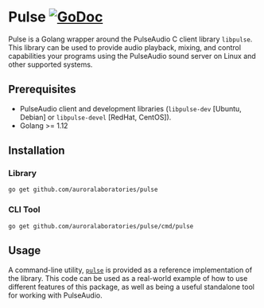 # Pulse [![GoDoc](https://godoc.org/github.com/auroralaboratories/pulse?status.svg)](https://godoc.org/github.com/auroralaboratories/pulse)

Pulse is a Golang wrapper around the PulseAudio C client library `libpulse`.  This library can be used to provide audio playback, mixing, and control capabilities your programs using the PulseAudio sound server on Linux and other supported systems.

## Prerequisites

- PulseAudio client and development libraries (`libpulse-dev` [Ubuntu, Debian] or `libpulse-devel` [RedHat, CentOS]).
- Golang >= 1.12

## Installation

### Library

```
go get github.com/auroralaboratories/pulse
```

### CLI Tool

```
go get github.com/auroralaboratories/pulse/cmd/pulse
```

## Usage

A command-line utility, [`pulse`](cmd/pulse) is provided as a reference implementation of the library.  This code can be used as a real-world example of how to use different features of this package, as well as being a useful standalone tool for working with PulseAudio.